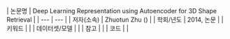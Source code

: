 


| 논문명 | Deep Learning Representation using Autoencoder for 3D Shape Retrieval |
 | --- | --- | | 저자(소속) | Zhuotun Zhu () | | 학회/년도 | 2014, 논문 | | 키워드 | | | 데이터셋/모델 | | | 참고 | | | 코드 | |
<!--stackedit_data:
eyJoaXN0b3J5IjpbLTEzMjY1NjE1MzRdfQ==
-->